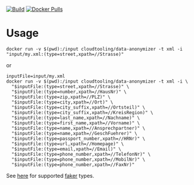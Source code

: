 [![Build](https://github.com/CloudTooling/data-anonymizer/actions/workflows/build.yml/badge.svg)](https://github.com/CloudTooling/data-anonymizer/actions/workflows/build.yml)
[![Docker Pulls](https://img.shields.io/docker/pulls/cloudtooling/data-anonymizer)](https://hub.docker.com/r/cloudtooling/data-anonymizer)


# Usage

```
docker run -v $(pwd):/input cloudtooling/data-anonymizer -t xml -i "input/my.xml:(type=street,xpath=//Strasse)"
```
or
```
inputFile=input/my.xml
docker run -v $(pwd):/input cloudtooling/data-anonymizer -t xml -i \
  "$inputFile:(type=street,xpath=//Strasse)" \
  "$inputFile:(type=number,xpath=//HausNr)" \
  "$inputFile:(type=zip,xpath=//PLZ)" \
  "$inputFile:(type=city,xpath=//Ort)" \
  "$inputFile:(type=city_suffix,xpath=//Ortsteil)" \
  "$inputFile:(type=city_suffix,xpath=//KreisRegion)" \
  "$inputFile:(type=last_name,xpath=//Nachname)" \
  "$inputFile:(type=first_name,xpath=//Vorname)" \
  "$inputFile:(type=name,xpath=//Ansprechpartner)" \
  "$inputFile:(type=name,xpath=//GeschFuehrer)" \
  "$inputFile:(type=passport_number,xpath=//HRNr)" \
  "$inputFile:(type=url,xpath=//Homepage)" \
  "$inputFile:(type=email,xpath=//Email)" \
  "$inputFile:(type=phone_number,xpath=//TelefonNr)" \
  "$inputFile:(type=phone_number,xpath=//MobilNr)" \
  "$inputFile:(type=phone_number,xpath=//FaxNr)"
```

See [here](https://github.com/CloudTooling/data-anonymizer/blob/develop/multi_anonymizer.py#L442) for supported [faker](https://faker.readthedocs.io/en/stable/providers.html) types.
